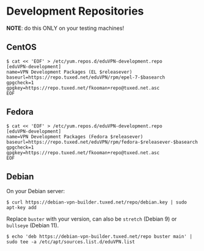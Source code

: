 # Development Repositories

**NOTE**: do this ONLY on your testing machines!

## CentOS

    $ cat << 'EOF' > /etc/yum.repos.d/eduVPN-development.repo
    [eduVPN-development]
    name=VPN Development Packages (EL $releasever)
    baseurl=https://repo.tuxed.net/eduVPN/rpm/epel-7-$basearch
    gpgcheck=1
    gpgkey=https://repo.tuxed.net/fkooman+repo@tuxed.net.asc
    EOF

## Fedora

    $ cat << 'EOF' > /etc/yum.repos.d/eduVPN-development.repo
    [eduVPN-development]
    name=VPN Development Packages (Fedora $releasever)
    baseurl=https://repo.tuxed.net/eduVPN/rpm/fedora-$releasever-$basearch
    gpgcheck=1
    gpgkey=https://repo.tuxed.net/fkooman+repo@tuxed.net.asc
    EOF
    
## Debian

On your Debian server:

    $ curl https://debian-vpn-builder.tuxed.net/repo/debian.key | sudo apt-key add

Replace `buster` with your version, can also be `stretch` (Debian 9) or 
`bullseye` (Debian 11).

    $ echo 'deb https://debian-vpn-builder.tuxed.net/repo buster main' | sudo tee -a /etc/apt/sources.list.d/eduVPN.list
